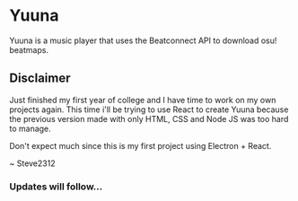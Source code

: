 # Yuuna

Yuuna is a music player that uses the Beatconnect API to download osu! beatmaps.

## Disclaimer

Just finished my first year of college and I have time to work on my own projects again. This time i'll be trying to use React to create Yuuna because the previous version made with only HTML, CSS and Node JS was too hard to manage.

Don't expect much since this is my first project using Electron + React.

~ Steve2312

### Updates will follow...